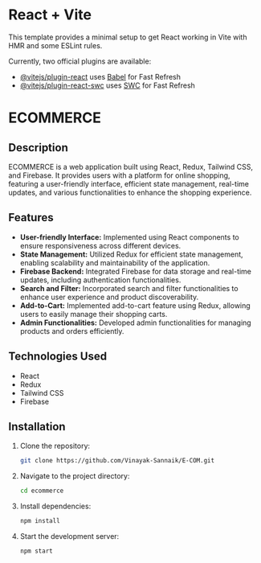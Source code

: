 # React + Vite

This template provides a minimal setup to get React working in Vite with HMR and some ESLint rules.

Currently, two official plugins are available:

- [@vitejs/plugin-react](https://github.com/vitejs/vite-plugin-react/blob/main/packages/plugin-react/README.md) uses [Babel](https://babeljs.io/) for Fast Refresh
- [@vitejs/plugin-react-swc](https://github.com/vitejs/vite-plugin-react-swc) uses [SWC](https://swc.rs/) for Fast Refresh

# ECOMMERCE

## Description
ECOMMERCE is a web application built using React, Redux, Tailwind CSS, and Firebase. It provides users with a platform for online shopping, featuring a user-friendly interface, efficient state management, real-time updates, and various functionalities to enhance the shopping experience.

## Features
- **User-friendly Interface:** Implemented using React components to ensure responsiveness across different devices.
- **State Management:** Utilized Redux for efficient state management, enabling scalability and maintainability of the application.
- **Firebase Backend:** Integrated Firebase for data storage and real-time updates, including authentication functionalities.
- **Search and Filter:** Incorporated search and filter functionalities to enhance user experience and product discoverability.
- **Add-to-Cart:** Implemented add-to-cart feature using Redux, allowing users to easily manage their shopping carts.
- **Admin Functionalities:** Developed admin functionalities for managing products and orders efficiently.

## Technologies Used
- React
- Redux
- Tailwind CSS
- Firebase

## Installation
1. Clone the repository:
   ```bash
   git clone https://github.com/Vinayak-Sannaik/E-COM.git
2. Navigate to the project directory:
   ```bash
   cd ecommerce
3. Install dependencies:
   ```bash
   npm install
4. Start the development server:
   ```bash
   npm start
